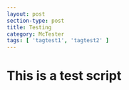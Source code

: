 ```yaml
---
layout: post
section-type: post
title: Testing
category: McTester
tags: [ 'tagtest1', 'tagtest2' ]
---
```


# This is a test script

